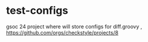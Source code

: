 # test-configs
gsoc 24 project where will store configs for diff.groovy , https://github.com/orgs/checkstyle/projects/8
